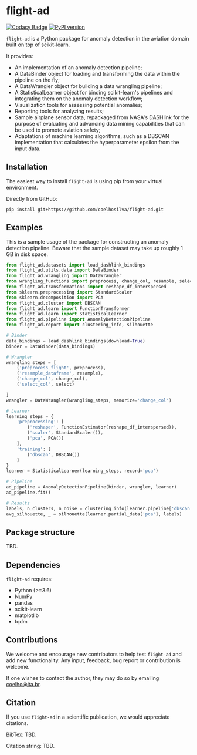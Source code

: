 # flight-ad

[![Codacy Badge](https://app.codacy.com/project/badge/Grade/d2f06dedcb044256828e1c907d9c511a)](https://www.codacy.com/gh/coelhosilva/flight-ad/dashboard?utm_source=github.com&amp;utm_medium=referral&amp;utm_content=coelhosilva/flight-ad&amp;utm_campaign=Badge_Grade)
[![PyPI version](https://badge.fury.io/py/flight-ad.svg)](https://badge.fury.io/py/flight-ad)

`flight-ad` is a Python package for anomaly detection in the aviation domain built on top of scikit-learn.

It provides:

-   An implementation of an anomaly detection pipeline;
-   A DataBinder object for loading and transforming the data within the pipeline on the fly;
-   A DataWrangler object for building a data wrangling pipeline;
-   A StatisticalLearner object for binding scikit-learn's pipelines and integrating them on the anomaly detection workflow;
-   Visualization tools for assessing potential anomalies;
-   Reporting tools for analyzing results;
-   Sample airplane sensor data, repackaged from NASA's DASHlink for the purpose of evaluating and advancing data mining capabilities that can be used to promote aviation safety;
-   Adaptations of machine learning algorithms, such as a DBSCAN implementation that calculates the hyperparameter epsilon from the input data.

## Installation

The easiest way to install `flight-ad` is using pip from your virtual environment.

Directly from GitHub:

`pip install git+https://github.com/coelhosilva/flight-ad.git`

## Examples

This is a sample usage of the package for constructing an anomaly detection pipeline. Beware that the sample dataset 
may take up roughly 1 GB in disk space.

```python
from flight_ad.datasets import load_dashlink_bindings
from flight_ad.utils.data import DataBinder
from flight_ad.wrangling import DataWrangler
from wrangling_functions import preprocess, change_col, resample, select
from flight_ad.transformations import reshape_df_interspersed
from sklearn.preprocessing import StandardScaler
from sklearn.decomposition import PCA
from flight_ad.cluster import DBSCAN
from flight_ad.learn import FunctionTransformer
from flight_ad.learn import StatisticalLearner
from flight_ad.pipeline import AnomalyDetectionPipeline
from flight_ad.report import clustering_info, silhouette

# Binder
data_bindings = load_dashlink_bindings(download=True)
binder = DataBinder(data_bindings)

# Wrangler
wrangling_steps = [
    ('preprocess_flight', preprocess),
    ('resample_dataframe', resample),
    ('change_col', change_col),
    ('select_col', select)

]
wrangler = DataWrangler(wrangling_steps, memorize='change_col')

# Learner
learning_steps = {
    'preprocessing': [
        ('reshaper', FunctionEstimator(reshape_df_interspersed)),
        ('scaler', StandardScaler()),
        ('pca', PCA())
    ],
    'training': [
        ('dbscan', DBSCAN())
    ]
}
learner = StatisticalLearner(learning_steps, record='pca')

# Pipeline
ad_pipeline = AnomalyDetectionPipeline(binder, wrangler, learner)
ad_pipeline.fit()

# Results
labels, n_clusters, n_noise = clustering_info(learner.pipeline['dbscan'])
avg_silhouette, _ = silhouette(learner.partial_data['pca'], labels)
```

## Package structure

TBD.

## Dependencies

`flight-ad` requires:

-   Python (>=3.6)
-   NumPy
-   pandas
-   scikit-learn
-   matplotlib
-   tqdm

## Contributions

We welcome and encourage new contributors to help test `flight-ad` and add new functionality. Any input, feedback, 
bug report or contribution is welcome.

If one wishes to contact the author, they may do so by emailing coelho@ita.br.

## Citation

If you use `flight-ad` in a scientific publication, we would appreciate citations.

BibTex: TBD.

Citation string: TBD.
